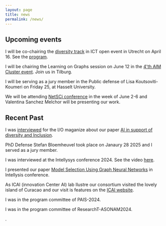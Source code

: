 ```yaml
---
layout: page
title: news
permalink: /news/
---
```

## Upcoming events

I will be co-chairing the [diversity track](https://ictopen.nl/track-diversity-in-ict) in ICT open event in Utrecht on April 16. See the [program](https://ictopen.nl/programme-overview).

I will be chairing the  Learning on Graphs session on June 12 in the [4'th AIM Cluster event](https://aimath.nl/index.php/2025/03/13/4th-aim-cluster-event-tilburg/). Join us in Tilburg.

I will be serving as a jury member in the Public defense of  Lisa Koutsoviti-Koumeri on Friday 25, at Hasselt University.

We will be attending [NetSCi conference](https://netsci2025.github.io/) in the week of June 2-6 and  Valentina Sanchez Melchor will be presenting our work.

## Recent Past

I was [interviewed](https://www.iomagazine.nl/IO_magazine_nr1_2025/index.html#1) for the I/O maganize about our paper [AI in support of diversity and Inclusion](https://arxiv.org/html/2501.09534v1).

PhD Defense Stefan Bloemheuvel took place on Janaury 28 2025 and I served as a jury member.

I was interviewed at the Intellysys conference 2024. See the video [here](https://www.youtube.com/watch?v=SR6cwWrRv3A).

I presented our paper [Model Selection Using Graph Neural Networks](https://link.springer.com/chapter/10.1007/978-3-031-66428-1_20) in Intellysis conference.

As ICAI (innovation Center AI) lab Ilustre our consortium visited the lovely island of Curacao and our visit is features on the [ICAI website](https://www.icai.ai/news/ilustre-icai-lab-advancing-ai-data-science-for-sustainability-in-curacao).

I was in the program committee of PAIS-2024.

I was in the program committee of ResearchT-ASONAM2024.







. 

